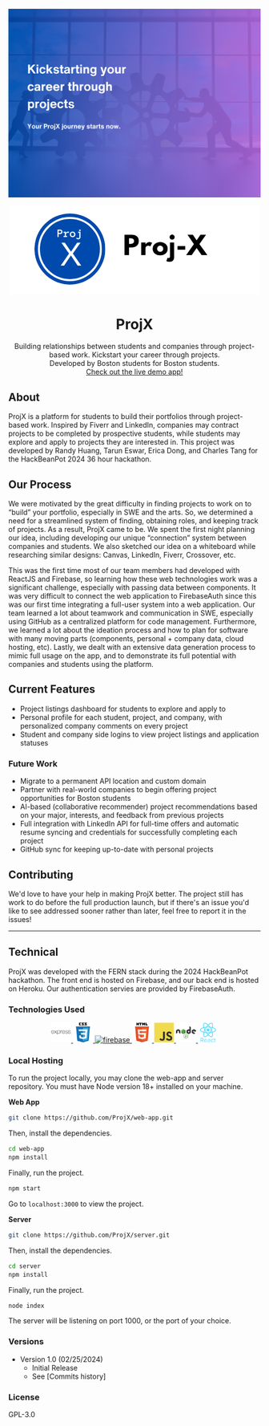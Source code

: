 <p align="center">
<img src="cover-image.png"></img>
</p>

<p align="center">
<img src="public.png"></img>
</p>  

<p align="center">
  <h1 align="center">ProjX</h1>

  <p align="center">
    Building relationships between students and companies through project-based work. Kickstart your career through projects.
    <br> 
    Developed by Boston students for Boston students.
    <br>
    <a href="https://projx-hbp.web.app" target="_blank">Check out the live demo app!</a>  </p>
</p>

## About

ProjX is a platform for students to build their portfolios through project-based work. Inspired by Fiverr and LinkedIn, companies may contract projects to be completed by prospective students, while students may explore and apply to projects they are interested in. This project was developed by Randy Huang, Tarun Eswar, Erica Dong, and Charles Tang for the HackBeanPot 2024 36 hour hackathon.

## Our Process 

We were motivated by the great difficulty in finding projects to work on to “build” your portfolio, especially in SWE and the arts. So, we determined a need for a streamlined system of finding, obtaining roles, and keeping track of projects. As a result, ProjX came to be. We spent the first night planning our idea, including developing our unique “connection” system between companies and students. We also sketched our idea on a whiteboard while researching similar designs: Canvas, LinkedIn, Fiverr, Crossover, etc.

This was the first time most of our team members had developed with ReactJS and Firebase, so learning how these web technologies work was a significant challenge, especially with passing data between components. It was very difficult to connect the web application to FirebaseAuth since this was our first time integrating a full-user system into a web application. Our team learned a lot about teamwork and communication in SWE, especially using GitHub as a centralized platform for code management. Furthermore, we learned a lot about the ideation process and how to plan for software with many moving parts (components, personal + company data, cloud hosting, etc). Lastly, we dealt with an extensive data generation process to mimic full usage on the app, and to demonstrate its full potential with companies and students using the platform.

## Current Features

- Project listings dashboard for students to explore and apply to
- Personal profile for each student, project, and company, with personalized company comments on every project
- Student and company side logins to view project listings and application statuses

### Future Work

- Migrate to a permanent API location and custom domain
- Partner with real-world companies to begin offering project opportunities for Boston students
- AI-based (collaborative recommender) project recommendations based on your major, interests, and feedback from previous projects 
- Full integration with LinkedIn API for full-time offers and automatic resume syncing and credentials for successfully completing each project
- GitHub sync for keeping up-to-date with personal projects

## Contributing

We'd love to have your help in making ProjX better. The project still has work to do before the full production launch, but if there's an issue you'd like to see addressed sooner rather than later, feel free to report it in the issues!

<hr>

## Technical

ProjX was developed with the FERN stack during the 2024 HackBeanPot hackathon. The front end is hosted on Firebase, and our back end is hosted on Heroku. Our authentication servies are provided by FirebaseAuth.

### Technologies Used
<div align="center">
<p align="center"> 
  <a href="https://expressjs.com" target="_blank" rel="noreferrer"> 
    <img src="https://raw.githubusercontent.com/devicons/devicon/master/icons/express/express-original-wordmark.svg" alt="express" width="40" height="40"/> 
  </a>
    <a href="https://www.w3schools.com/css/" target="_blank" rel="noreferrer"> <img src="https://raw.githubusercontent.com/devicons/devicon/master/icons/css3/css3-original-wordmark.svg" alt="css3" width="40" height="40"/> </a>  <a href="https://firebase.google.com/" target="_blank" rel="noreferrer"> <img src="https://www.vectorlogo.zone/logos/firebase/firebase-icon.svg" alt="firebase" width="40" height="40"/> </a> <a href="https://www.w3.org/html/" target="_blank" rel="noreferrer"> <img src="https://raw.githubusercontent.com/devicons/devicon/master/icons/html5/html5-original-wordmark.svg" alt="html5" width="40" height="40"/> </a>  <a href="https://developer.mozilla.org/en-US/docs/Web/JavaScript" target="_blank" rel="noreferrer"> <img src="https://raw.githubusercontent.com/devicons/devicon/master/icons/javascript/javascript-original.svg" alt="javascript" width="40" height="40"/> </a> <a href="https://nodejs.org" target="_blank" rel="noreferrer"> <img src="https://raw.githubusercontent.com/devicons/devicon/master/icons/nodejs/nodejs-original-wordmark.svg" alt="nodejs" width="40" height="40"/> </a> <a href="https://reactjs.org/" target="_blank" rel="noreferrer"> <img src="https://raw.githubusercontent.com/devicons/devicon/master/icons/react/react-original-wordmark.svg" alt="react" width="40" height="40"/> </a> </p>
</div>

### Local Hosting

To run the project locally, you may clone the web-app and server repository. You must have Node version 18+ installed on your machine.

**Web App**
```bash
git clone https://github.com/ProjX/web-app.git
```

Then, install the dependencies.

```bash
cd web-app
npm install
```

Finally, run the project.

```bash
npm start
```

Go to `localhost:3000` to view the project.

**Server**
```bash
git clone https://github.com/ProjX/server.git
```

Then, install the dependencies.

```bash
cd server
npm install
```

Finally, run the project.

```bash
node index
```

The server will be listening on port 1000, or the port of your choice.

### Versions
* Version 1.0 (02/25/2024)
    * Initial Release
    * See [Commits history]

### License

GPL-3.0
